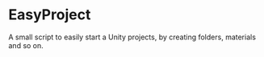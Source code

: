 # EasyProject
A small script to easily start a Unity projects, by creating folders, materials and so on.
